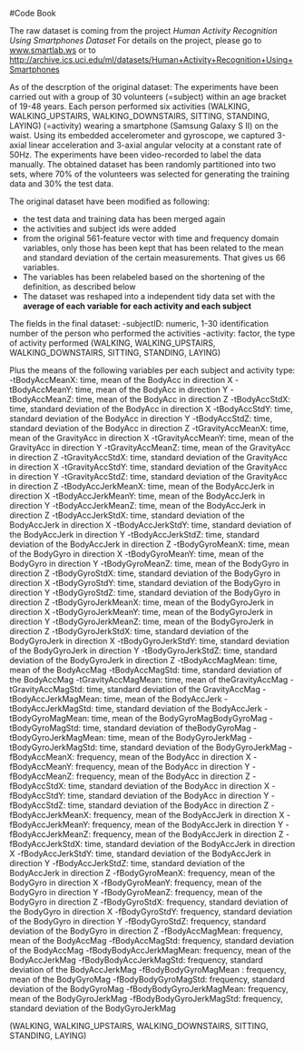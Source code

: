 #Code Book

The raw dataset is coming from the project _Human Activity Recognition Using Smartphones Dataset_
For details on the project, please go to www.smartlab.ws or to http://archive.ics.uci.edu/ml/datasets/Human+Activity+Recognition+Using+Smartphones

As of the descrption of the original dataset:
The experiments have been carried out with a group of 30 volunteers (=subject) within an age bracket of 19-48 years. Each person performed six activities (WALKING, WALKING_UPSTAIRS, WALKING_DOWNSTAIRS, SITTING, STANDING, LAYING) (=activity) wearing a smartphone (Samsung Galaxy S II) on the waist. Using its embedded accelerometer and gyroscope, we captured 3-axial linear acceleration and 3-axial angular velocity at a constant rate of 50Hz. The experiments have been video-recorded to label the data manually. The obtained dataset has been randomly partitioned into two sets, where 70% of the volunteers was selected for generating the training data and 30% the test data. 

The original dataset have been modified as following:
- the test data and training data has been merged again
- the activities and subject ids were added
- from the original 561-feature vector with time and frequency domain variables, only those has been kept that has been related to the mean and standard deviation of the certain measurements. That gives us 66 variables.
- The variables has been relabeled based on the shortening of the definition, as described below
- The dataset was reshaped into a independent tidy data set with the **average of each variable for each activity and each subject**


The fields in the final dataset:
-subjectID: numeric, 1-30 identification number of the person who performed the activities
-activity: factor, the type of activity performed (WALKING, WALKING_UPSTAIRS, WALKING_DOWNSTAIRS, SITTING, STANDING, LAYING)

Plus the means of the following variables per each subject and activity type:
-tBodyAccMeanX: time, mean of the BodyAcc in direction X
-tBodyAccMeanY: time, mean of the BodyAcc in direction Y
-tBodyAccMeanZ: time, mean of the BodyAcc in direction Z
-tBodyAccStdX: time, standard deviation of the BodyAcc in direction X
-tBodyAccStdY: time, standard deviation of the BodyAcc in direction Y
-tBodyAccStdZ: time, standard deviation of the BodyAcc in direction Z
-tGravityAccMeanX: time, mean of the GravityAcc in direction X
-tGravityAccMeanY: time, mean of the GravityAcc in direction Y
-tGravityAccMeanZ: time, mean of the GravityAcc in direction Z
-tGravityAccStdX: time, standard deviation of the GravityAcc in direction X
-tGravityAccStdY: time, standard deviation of the GravityAcc in direction Y
-tGravityAccStdZ: time, standard deviation of the GravityAcc in direction Z
-tBodyAccJerkMeanX: time, mean of the BodyAccJerk in direction X
-tBodyAccJerkMeanY: time, mean of the BodyAccJerk in direction Y
-tBodyAccJerkMeanZ: time, mean of the BodyAccJerk in direction Z
-tBodyAccJerkStdX: time, standard deviation of the BodyAccJerk in direction X
-tBodyAccJerkStdY: time, standard deviation of the BodyAccJerk in direction Y
-tBodyAccJerkStdZ: time, standard deviation of the BodyAccJerk in direction Z
-tBodyGyroMeanX: time, mean of the BodyGyro in direction X
-tBodyGyroMeanY: time, mean of the BodyGyro in direction Y
-tBodyGyroMeanZ: time, mean of the BodyGyro in direction Z
-tBodyGyroStdX: time, standard deviation of the BodyGyro in direction X
-tBodyGyroStdY: time, standard deviation of the BodyGyro in direction Y
-tBodyGyroStdZ: time, standard deviation of the BodyGyro in direction Z
-tBodyGyroJerkMeanX: time, mean of the BodyGyroJerk in direction X
-tBodyGyroJerkMeanY: time, mean of the BodyGyroJerk in direction Y
-tBodyGyroJerkMeanZ: time, mean of the BodyGyroJerk in direction Z
-tBodyGyroJerkStdX: time, standard deviation of the BodyGyroJerk in direction X
-tBodyGyroJerkStdY: time, standard deviation of the BodyGyroJerk in direction Y
-tBodyGyroJerkStdZ: time, standard deviation of the BodyGyroJerk in direction Z
-tBodyAccMagMean: time, mean of the BodyAccMag
-tBodyAccMagStd:  time, standard deviation of the BodyAccMag
-tGravityAccMagMean: time, mean of theGravityAccMag
-tGravityAccMagStd: time, standard deviation of the GravityAccMag
-tBodyAccJerkMagMean: time, mean of the BodyAccJerk
-tBodyAccJerkMagStd: time, standard deviation of the BodyAccJerk
-tBodyGyroMagMean: time, mean of the BodyGyroMagBodyGyroMag
-tBodyGyroMagStd: time, standard deviation of theBodyGyroMag
-tBodyGyroJerkMagMean: time, mean of the BodyGyroJerkMag
-tBodyGyroJerkMagStd: time, standard deviation of the BodyGyroJerkMag
-fBodyAccMeanX: frequency, mean of the BodyAcc in direction X
-fBodyAccMeanY: frequency, mean of the BodyAcc in direction Y
-fBodyAccMeanZ: frequency, mean of the BodyAcc in direction Z
-fBodyAccStdX: time, standard deviation of the BodyAcc in direction X
-fBodyAccStdY: time, standard deviation of the BodyAcc in direction Y
-fBodyAccStdZ: time, standard deviation of the BodyAcc in direction Z
-fBodyAccJerkMeanX: frequency, mean of the BodyAccJerk in direction X
-fBodyAccJerkMeanY: frequency, mean of the BodyAccJerk in direction Y
-fBodyAccJerkMeanZ: frequency, mean of the BodyAccJerk in direction Z
-fBodyAccJerkStdX: time, standard deviation of the BodyAccJerk in direction X
-fBodyAccJerkStdY: time, standard deviation of the BodyAccJerk in direction Y
-fBodyAccJerkStdZ: time, standard deviation of the BodyAccJerk in direction Z
-fBodyGyroMeanX: frequency, mean of the BodyGyro in direction X
-fBodyGyroMeanY: frequency, mean of the BodyGyro in direction Y
-fBodyGyroMeanZ: frequency, mean of the BodyGyro in direction Z
-fBodyGyroStdX: frequency, standard deviation of the BodyGyro in direction X
-fBodyGyroStdY: frequency, standard deviation of the BodyGyro in direction Y
-fBodyGyroStdZ: frequency, standard deviation of the BodyGyro in direction Z
-fBodyAccMagMean: frequency, mean of the BodyAccMag
-fBodyAccMagStd: frequency, standard deviation of the BodyAccMag
-fBodyBodyAccJerkMagMean: frequency, mean of the BodyAccJerkMag
-fBodyBodyAccJerkMagStd: frequency, standard deviation of the BodyAccJerkMag
-fBodyBodyGyroMagMean : frequency, mean of the BodyGyroMag
-fBodyBodyGyroMagStd: frequency, standard deviation of the BodyGyroMag
-fBodyBodyGyroJerkMagMean: frequency, mean of the BodyGyroJerkMag
-fBodyBodyGyroJerkMagStd: frequency, standard deviation of the BodyGyroJerkMag







(WALKING, WALKING_UPSTAIRS, WALKING_DOWNSTAIRS, SITTING, STANDING, LAYING)
